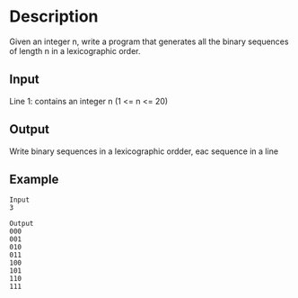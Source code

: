 # Description
Given an integer n, write a program that generates all the binary sequences of length n in a lexicographic order.
## Input
Line 1: contains an integer n (1 <= n <= 20)
## Output
Write binary sequences in a lexicographic ordder, eac sequence in a line

## Example
    Input
    3
    
    Output
    000
    001
    010
    011
    100
    101
    110
    111